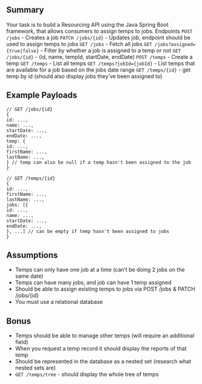 ## Summary

Your task is to build a Resourcing API using the Java Spring Boot framework, that allows consumers to assign temps to jobs.
Endpoints
`POST /jobs` - Creates a job
`PATCH /jobs/{id}` - Updates job, endpoint should be used to assign temps to jobs
`GET /jobs` - Fetch all jobs
`GET /jobs?assigned={true|false}` - Filter by whether a job is assigned to a temp or not
`GET /jobs/{id}` - (id, name, tempId, startDate, endDate)
`POST /temps` - Create a temp
`GET /temps` - List all temps
`GET /temps?jobId={jobId}` - List temps that are available for a job based on the jobs date range
`GET /temps/{id}` - get temp by id (should also display jobs they’ve been assigned to)

## Example Payloads

```
// GET /jobs/{id}
{
id: ...,
name: ...,
startDate: ...,
endDate: ...,
temp: {
id: ...,
firstName: ...,
lastName: ...,
} // temp can also be null if a temp hasn't been assigned to the job
}

// GET /temps/{id}
{
id: ...,
firstName: ...,
lastName: ...,
jobs: [{
id: ...,
name: ...,
startDate: ...,
endDate: ...,
}, ...] // can be empty if temp hasn't been assigned to jobs
}
```

## Assumptions

- Temps can only have one job at a time (can’t be doing 2 jobs on the same date)
- Temps can have many jobs, and job can have 1 temp assigned
- Should be able to assign existing temps to jobs via POST /jobs & PATCH /jobs/{id}
- You must use a relational database

## Bonus

- Temps should be able to manage other temps (will require an additional field)
- When you request a temp record it should display the reports of that temp
- Should be represented in the database as a nested set (research what nested sets are)
- `GET /temps/tree` - should display the whole tree of temps
